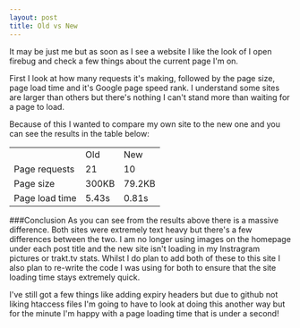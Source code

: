 ```yaml
---
layout: post
title: Old vs New
---
```


It may be just me but as soon as I see a website I like the look of I open firebug and check a few things about the current page I'm on.

First I look at how many requests it's making, followed by the page size, page load time and it's Google page speed rank. I understand some sites are larger than others but there's nothing I can't stand more than waiting for a page to load. 

Because of this I wanted to compare my own site to the new one and you can see the results in the table below:

<table cellspacing="0" cellpadding="0" border="0" class="post-table">
	<tr>
		<td class="post-table-column"></td>
		<td class="post-table-column">Old</td>
		<td class="post-table-column">New</td>
	</tr>
	<tr>
		<td class="post-table-row-alt">Page requests</td>
		<td class="post-table-row-alt">21</td>
		<td class="post-table-row-alt">10</td>
	</tr>
	<tr>
		<td class="post-table-row">Page size</td>
		<td class="post-table-row">300KB</td>
		<td class="post-table-row">79.2KB</td>
	</tr>
	<tr>
		<td class="post-table-row-alt">Page load time</td>
		<td class="post-table-row-alt">5.43s</td>
		<td class="post-table-row-alt">0.81s</td>
	</tr>
</table>

###Conclusion
As you can see from the results above there is a massive difference. Both sites were extremely text heavy but there's a few differences between the two. I am no longer using images on the homepage under each post title and the new site isn't loading in my Instragram pictures or trakt.tv stats. Whilst I do plan to add both of these to this site I also plan to re-write the code I was using for both to ensure that the site loading time stays extremely quick.

I've still got a few things like adding expiry headers but due to github not liking htaccess files I'm going to have to look at doing this another way but for the minute I'm happy with a page loading time that is under a second! 